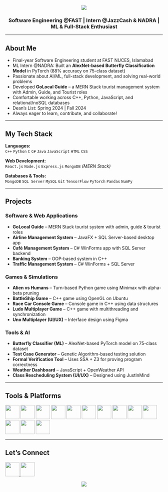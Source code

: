 <p align="center">
  <img src="https://capsule-render.vercel.app/api?type=waving&text=Hi!%20I'm%20Hafsa%20Suleman&height=100&section=header&textColor=ffeaa7&fontSize=30" />
</p>

<h3 align="center">Software Engineering @FAST | Intern @JazzCash & NADRA | ML & Full-Stack Enthusiast</h3>

---

## About Me

- Final-year Software Engineering student at FAST NUCES, Islamabad  
- ML Intern @NADRA: Built an **AlexNet-based Butterfly Classification Model** in PyTorch (88% accuracy on 75-class dataset)  
- Passionate about AI/ML, full-stack development, and solving real-world problems  
- Developed **GoLocal Guide** – a MERN Stack tourist management system with Admin, Guide, and Tourist roles  
- Comfortable working across C++, Python, JavaScript, and relational/noSQL databases  
- Dean’s List: Spring 2024 | Fall 2024  
- Always eager to learn, contribute, and collaborate!

---

## My Tech Stack

**Languages:**  
`C++` `Python` `C` `C#` `Java` `JavaScript` `HTML` `CSS`

**Web Development:**  
`React.js` `Node.js` `Express.js` `MongoDB` *(MERN Stack)*

**Databases & Tools:**  
`MongoDB` `SQL Server` `MySQL` `Git` `TensorFlow` `PyTorch` `Pandas` `NumPy`

---

## Projects

### Software & Web Applications
- **GoLocal Guide** – MERN Stack tourist system with admin, guide & tourist roles  
- **Airline Management System** – JavaFX + SQL Server-based desktop app  
- **Café Management System** – C# WinForms app with SQL Server backend  
- **Banking System** – OOP-based system in C++  
- **Traffic Management System** – C# WinForms + SQL Server  

### Games & Simulations
- **Alien vs Humans** – Turn-based Python game using Minimax with alpha-beta pruning  
- **BattleShip Game** – C++ game using OpenGL on Ubuntu  
- **Race Car Console Game** – Console game in C++ using data structures  
- **Ludo Multiplayer Game** – C++ game with multithreading and synchronization  
- **Uno Multiplayer (UI/UX)** – Interface design using Figma  

### Tools & AI
- **Butterfly Classifier (ML)** – AlexNet-based PyTorch model on 75-class dataset  
- **Test Case Generator** – Genetic Algorithm-based testing solution  
- **Formal Verification Tool** – Uses SSA + Z3 for proving program correctness  
- **Weather Dashboard** – JavaScript + OpenWeather API  
- **Class Rescheduling System (UI/UX)** – Designed using JustInMind  
---

## Tools & Platforms

<p align="left">
  <img src="https://cdn.jsdelivr.net/gh/devicons/devicon/icons/vscode/vscode-original.svg" width="45" height="45"/>
  <img src="https://cdn.jsdelivr.net/gh/devicons/devicon/icons/python/python-original.svg" width="45" height="45"/>
  <img src="https://cdn.jsdelivr.net/gh/devicons/devicon/icons/c/c-original.svg" width="45" height="45"/>
  <img src="https://cdn.jsdelivr.net/gh/devicons/devicon/icons/cplusplus/cplusplus-original.svg" width="45" height="45"/>
  <img src="https://cdn.jsdelivr.net/gh/devicons/devicon/icons/javascript/javascript-original.svg" width="45" height="45"/>
  <img src="https://cdn.jsdelivr.net/gh/devicons/devicon/icons/react/react-original.svg" width="45" height="45"/>
  <img src="https://cdn.jsdelivr.net/gh/devicons/devicon/icons/html5/html5-original.svg" width="45" height="45"/>
  <img src="https://cdn.jsdelivr.net/gh/devicons/devicon/icons/bootstrap/bootstrap-original.svg" width="45" height="45"/>
  <img src="https://cdn.jsdelivr.net/gh/devicons/devicon/icons/css3/css3-original.svg" width="45" height="45"/>
  <img src="https://cdn.jsdelivr.net/gh/devicons/devicon/icons/mongodb/mongodb-original.svg" width="45" height="45"/>
  <img src="https://cdn.jsdelivr.net/gh/devicons/devicon/icons/mysql/mysql-original.svg" width="45" height="45"/>
  <img src="https://cdn.jsdelivr.net/gh/devicons/devicon/icons/nodejs/nodejs-original.svg" width="45" height="45"/>
  <img src="https://cdn.jsdelivr.net/gh/devicons/devicon/icons/docker/docker-original.svg" width="45" height="45"/>
</p>

---

## Let’s Connect

<p>
  <a href="https://www.linkedin.com/in/hafsa-suleman/">
    <img height="45" src="https://user-images.githubusercontent.com/46517096/166973395-19676cd8-f8ec-4abf-83ff-da8243505b82.png"/>
  </a>
  <a href="mailto:hafsasuleman3@gmail.com">
    <img height="45" src="https://user-images.githubusercontent.com/46517096/166972883-f5f1d88c-0246-4374-88ac-ded0f2cf0699.png"/>
  </a>
</p>

<p align="center">
  <img src="https://capsule-render.vercel.app/api?type=waving&color=gradient&height=100&section=footer"/>
</p>
